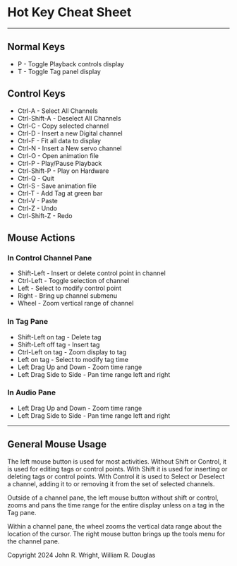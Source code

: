 <!-- john Fri Jun 27 07:35:16 PDT 2024 -->
# Hot Key Cheat Sheet
---
## Normal Keys
- P - Toggle Playback controls display
- T - Toggle Tag panel display

## Control Keys
- Ctrl-A - Select All Channels
- Ctrl-Shift-A - Deselect All Channels
- Ctrl-C - Copy selected channel
- Ctrl-D - Insert a new Digital channel
- Ctrl-F - Fit all data to display
- Ctrl-N - Insert a New servo channel
- Ctrl-O - Open animation file
- Ctrl-P - Play/Pause Playback
- Ctrl-Shift-P - Play on Hardware
- Ctrl-Q - Quit
- Ctrl-S - Save animation file
- Ctrl-T - Add Tag at green bar
- Ctrl-V - Paste
- Ctrl-Z - Undo
- Ctrl-Shift-Z - Redo

## Mouse Actions
### In Control Channel Pane
- Shift-Left - Insert or delete control point in channel
- Ctrl-Left - Toggle selection of channel
- Left - Select to modify control point
- Right - Bring up channel submenu
- Wheel - Zoom vertical range of channel
### In Tag Pane
- Shift-Left on tag - Delete tag
- Shift-Left off tag - Insert tag
- Ctrl-Left on tag - Zoom display to tag
- Left on tag - Select to modify tag time
- Left Drag Up and Down - Zoom time range
- Left Drag Side to Side - Pan time range left and right
### In Audio Pane
- Left Drag Up and Down - Zoom time range
- Left Drag Side to Side - Pan time range left and right

---
## General Mouse Usage
The left mouse button is used for most activities.  Without Shift or
Control, it is used for editing tags or control points.  With Shift
it is used for inserting or deleting tags or control points.  With
Control it is used to Select or Deselect a channel, adding it to or
removing it from the set of selected channels.

Outside of a channel pane, the left mouse button without shift or 
control, zooms and pans the time range for the entire display unless
on a tag in the Tag pane.

Within a channel pane, the wheel zooms the vertical data range about
the location of the cursor.  The right mouse button brings up the
tools menu for the channel pane.

Copyright 2024 John R. Wright, William R. Douglas
